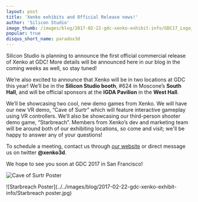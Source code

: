 ```yaml
---
layout: post
title: 'Xenko exhibits and Official Release news!'
author: 'Silicon Studio'
image_thumb: /images/blog/2017-02-22-gdc-xenko-exhibit-info/GDC17_Logo_Year_Bug_bw.png
popular: true
disqus_short_name: paradox3d
---
```


Silicon Studio is planning to announce the first official commercial release of Xenko at GDC! More details will be announced here in our blog in the coming weeks as well, so stay tuned! 

We’re also excited to announce that Xenko will be in two locations at GDC this year! We’ll be in the **Silicon Studio booth**, #624 in Moscone’s **South Hall**, and will be official sponsors at the **IGDA Pavilion** in the **West Hall**.

We’ll be showcasing two cool, new demo games from Xenko. We will have our new VR demo, “Cave of Surtr” which will feature interactive gameplay using VR controllers. We’ll also be showcasing our third-person shooter demo game, “Starbreach”. Members from Xenko’s dev and marketing team will be around both of our exhibiting locations, so come and visit; we'll be happy to answer any of your questions!


To schedule a meeting, contact us through [our website](http://stride3d.net/contact/) or direct message us on twitter **@xenko3d**. 

We hope to see you soon at GDC 2017 in San Francisco!

![Cave of Surtr Poster](../../images/blog/2017-02-22-gdc-xenko-exhibit-info/CaveofSurtrposter.jpg)



![Starbreach Poster](../../images/blog/2017-02-22-gdc-xenko-exhibit-info/Starbreach poster.jpg)




